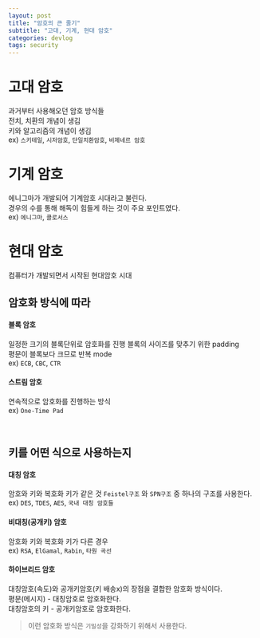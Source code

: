 ```yaml
---
layout: post
title: "암호의 큰 줄기"
subtitle: "고대, 기계, 현대 암호"
categories: devlog
tags: security
---
```

# 고대 암호
과거부터 사용해오던 암호 방식들   
전치, 치환의 개념이 생김     
키와 알고리즘의 개념이 생김   
ex) `스키테일`, `시저암호`, `단일치환암호`, `비제네르 암호`   

# 기계 암호
에니그마가 개발되어 기계암호 시대라고 불린다.    
경우의 수를 통해 해독이 힘들게 하는 것이 주요 포인트였다.   
ex) `에니그마`, `콜로서스`

# 현대 암호
컴퓨터가 개발되면서 시작된 현대암호 시대

## 암호화 방식에 따라 
#### 블록 암호
일정한 크기의 블록단위로 암호화를 진행
블록의 사이즈를 맞추기 위한 padding   
평문이 블록보다 크므로 반복 mode   
ex) `ECB`, `CBC`, `CTR`

#### 스트림 암호
연속적으로 암호화를 진행하는 방식  
ex) `One-Time Pad`

<br>

## 키를 어떤 식으로 사용하는지
#### 대칭 암호
암호와 키와 복호화 키가 같은 것
`Feistel구조` 와 `SPN구조` 중 하나의 구조를 사용한다.   
ex) `DES`, `TDES`, `AES`, `국내 대칭 암호들`

#### 비대칭(공개키) 암호
암호화 키와 복호화 키가 다른 경우   
ex) `RSA`, `ElGamal`, `Rabin`, `타원 곡선`

#### 하이브리드 암호
대칭암호(속도)와 공개키암호(키 배송x)의 장점을 결합한 암호화 방식이다.    
평문(메시지) - 대칭암호로 암호화한다.  
대칭암호의 키 - 공개키암호로 암호화한다.  


> 이런 암호화 방식은 `기밀성`을 강화하기 위해서 사용한다.



